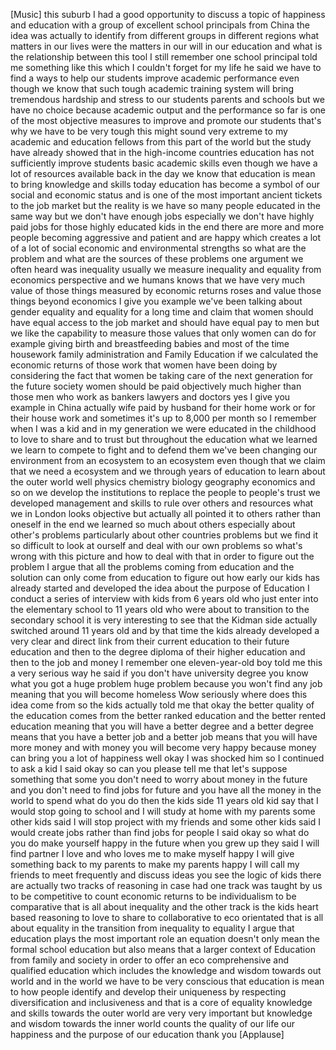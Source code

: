 
[Music]
this suburb I had a good opportunity to
discuss a topic of happiness and
education with a group of excellent
school principals from China the idea
was actually to identify from different
groups in different regions what matters
in our lives
were the matters in our will in our
education and what is the relationship
between this tool I still remember one
school principal told me something like
this which I couldn&#39;t forget for my life
he said we have to find a ways to help
our students improve academic
performance even though we know that
such tough academic training system will
bring tremendous hardship and stress to
our students parents and schools but we
have no choice because academic output
and the performance so far is one of the
most objective measures to improve and
promote our students that&#39;s why we have
to be very tough
this might sound very extreme to my
academic and education fellows from this
part of the world but the study have
already showed that in the high-income
countries education has not sufficiently
improve students basic academic skills
even though we have a lot of resources
available back in the day we know that
education is mean to bring knowledge and
skills today education has become a
symbol of our social and economic status
and is one of the most important ancient
tickets to the job market but the
reality is we have so many people
educated in the same way
but we don&#39;t have enough jobs especially
we don&#39;t have highly paid jobs for those
highly educated kids in the end there
are more and more people becoming
aggressive and patient and are happy
which creates a lot of a lot of social
economic and environmental strengths so
what are the problem and what are the
sources of these problems one argument
we often heard was inequality usually we
measure inequality and equality from
economics perspective and we humans
knows that we have very much value of
those things measured by economic
returns roses and value those things
beyond economics I give you example
we&#39;ve been talking about gender equality
and equality for a long time and claim
that women should have equal access to
the job market and should have equal pay
to men but we like the capability to
measure those values that only women can
do for example giving birth and
breastfeeding babies and most of the
time housework family administration and
Family Education if we calculated the
economic returns of those work that
women have been doing by considering the
fact that women be taking care of the
next generation for the future society
women should be paid objectively much
higher than those men who work as
bankers lawyers and doctors yes
I give you example in China actually
wife paid by husband for their home work
or for their house work and sometimes
it&#39;s up to 8,000 per month so I remember
when I was a kid and in my generation we
were educated in the childhood to love
to share and to trust but throughout the
education what we learned we learn to
compete to fight and to defend them
we&#39;ve been changing our environment from
an ecosystem to an ecosystem even though
that we claim that we need a ecosystem
and we through years of education to
learn about the outer world
well physics chemistry biology geography
economics and so on we develop the
institutions to replace the people to
people&#39;s trust we developed management
and skills to rule over others and
resources what we in London looks
objective but actually all pointed it to
others rather than oneself in the end we
learned so much about others especially
about other&#39;s problems particularly
about other countries problems but we
find it so difficult to look at ourself
and deal with our own problems so what&#39;s
wrong with this picture and how to deal
with that in order to figure out the
problem
I argue that all the problems coming
from education and the solution can only
come from education to figure out how
early our kids has already started and
developed the idea about the purpose of
Education I conduct a series of
interview with kids from 6 years old
who
just enter into the elementary school to
11 years old who were about to
transition to the secondary school it is
very interesting to see that the Kidman
side actually switched around 11 years
old and by that time the kids already
developed a very clear and direct link
from their current education to their
future education and then to the degree
diploma of their higher education and
then to the job and money
I remember one eleven-year-old boy told
me this a very serious way he said if
you don&#39;t have university degree
you know what you got a huge problem
huge problem because you won&#39;t find any
job meaning that you will become
homeless Wow seriously where does this
idea come from so the kids actually told
me that okay
the better quality of the education
comes from the better ranked education
and the better rented education meaning
that you will have a better degree and a
better degree means that you have a
better job and a better job means that
you will have more money and with money
you will become very happy because money
can bring you a lot of happiness well
okay
I was shocked him so I continued to ask
a kid I said okay so can you please tell
me that let&#39;s suppose something that
some you don&#39;t need to worry about money
in the future and you don&#39;t need to find
jobs for future and you have all the
money in the world to spend what do you
do then the kids side 11 years old kid
say that I would stop going to school
and I will study at home with my parents
some other kids said I will stop project
with my friends and some other kids said
I would create jobs rather than find
jobs for people I said okay so what do
you do
make yourself happy in the future when
you grew up they said I will find
partner I love and who loves me to make
myself happy I will give something back
to my parents to make my parents happy I
will call my friends to meet frequently
and discuss ideas you see the logic of
kids there are actually two tracks of
reasoning in case had one track was
taught by us to be competitive to count
economic returns to be individualism to
be comparative that is all about
inequality and the other track is the
kids heart based reasoning to love to
share to collaborative to eco orientated
that is all about equality in the
transition from inequality to equality I
argue that education plays the most
important role an equation doesn&#39;t only
mean the formal school education but
also means that a larger context of
Education from family and society in
order to offer an eco comprehensive and
qualified education which includes the
knowledge and wisdom towards out world
and in the world we have to be very
conscious that education is mean to how
people identify and develop their
uniqueness by respecting diversification
and inclusiveness and that is a core of
equality knowledge and skills towards
the outer world are very very important
but knowledge and wisdom towards the
inner world counts the quality of our
life
our happiness and the purpose of our
education thank you
[Applause]

